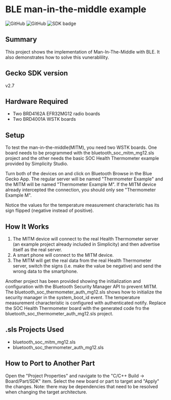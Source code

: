 # BLE man-in-the-middle example #

![GitHub](https://img.shields.io/badge/Type-Virtual%20Application-green)
![GitHub](https://img.shields.io/badge/Technology-Bluetooth-green)
![SDK badge](https://img.shields.io/badge/SDK-v2.7-green)

## Summary ##

This project shows the implementation of Man-In-The-Middle with BLE. It also demonstrates how to solve this vunerablility.

## Gecko SDK version ##

v2.7

## Hardware Required ##

- Two BRD4162A EFR32MG12 radio boards
- Two BRD4001A WSTK boards

## Setup ##

To test the man-in-the-middle(MITM), you need two WSTK boards. One board needs to be programmed with the bluetooth_soc_mitm_mg12.sls project and the other needs the basic SOC Health Thermometer example provided by Simplicity Studio.

Turn both of the devices on and click on Bluetooth Browse in the Blue Gecko App. The regular server will be named "Thermometer Example" and the MITM will be named "Thermometer Example M". If the MITM device already intercepted the connection, you should only see "Thermometer Example M".

Notice the values for the temperature measurement characteristic has its sign flipped (negative instead of positive).

## How It Works ##

1. The MITM device will connect to the real Health Thermometer server (an example project already included in Simplicity) and then advertise itself as the real server.
2. A smart phone will connect to the MITM device.
3. The MITM will get the real data from the real Health Thermometer server, switch the signs (i.e. make the value be negative) and send the wrong data to the smartphone.

Another project has been provided showing the initialization and configuration with the Bluetooth Security Manager API to prevent MITM. The bluetooth_soc_thermometer_auth_mg12.sls shows how to initialize the security manager in the system_boot_id event. The temperature measurement characteristic is configured with authenticated notify. Replace the SOC Health Thermometer board with the generated code fro the bluetooth_soc_thermometer_auth_mg12.sls project.

## .sls Projects Used ##

- bluetooth_soc_mitm_mg12.sls
- bluetooth_soc_thermometer_auth_mg12.sls

## How to Port to Another Part ##

Open the "Project Properties" and navigate to the "C/C++ Build -> Board/Part/SDK" item. Select the new board or part to target and "Apply" the changes. Note: there may be dependencies that need to be resolved when changing the target architecture.
